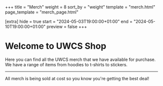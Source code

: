 +++
title = "Merch"
weight = 8
sort_by = "weight"
template = "merch.html"
page_template = "merch_page.html"

[extra]
hide = true
start = "2024-05-03T19:00:00+01:00"
end = "2024-05-10T19:00:00+01:00"
preview = false
+++

# Welcome to UWCS Shop

Here you can find all the UWCS merch that we have available for purchase. We have a range of items from hoodies to t-shirts to stickers.

***

All merch is being sold at cost so you know you're getting the best deal!